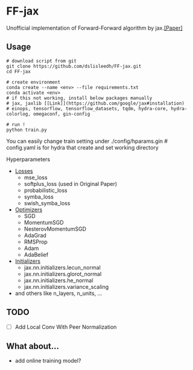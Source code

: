 # FF-jax

Unofficial implementation of Forward-Forward algorithm by jax.[[Paper]](https://arxiv.org/abs/2212.13345)  


## Usage
```shell
# download script from git
git clone https://github.com/dslisleedh/FF-jax.git
cd FF-jax

# create environment
conda create --name <env> --file requirements.txt
conda activate <env>
# if this not working, install below packages manually  
# jax, jaxlib [[Link]](https://github.com/google/jax#installation)  
# einops, tensorflow, tensorflow_datasets, tqdm, hydra-core, hydra-colorlog, omegaconf, gin-config  

# run ! 
python train.py
```

You can easily change train setting under ./config/hparams.gin  # config.yaml is for hydra that create and set working directory 


Hyperparameters
 - [Losses](https://github.com/dslisleedh/FF-jax/blob/master/src/losses.py)
   - mse_loss
   - softplus_loss (used in Original Paper)
   - probabilistic_loss
   - symba_loss
   - swish_symba_loss
 - [Optimizers](https://github.com/dslisleedh/FF-jax/blob/master/src/optimizers.py)
   - SGD
   - MomentumSGD
   - NesterovMomentumSGD
   - AdaGrad
   - RMSProp
   - Adam
   - AdaBelief
 - [Initializers](https://github.com/dslisleedh/FF-jax/blob/85d44df5a6a3ddf646229d9a84600e9b33735d32/src/utils.py#L15)
   - jax.nn.initializers.lecun_normal
   - jax.nn.initializers.glorot_normal
   - jax.nn.initializers.he_normal
   - jax.nn.initializers.variance_scaling
 - and others like n_layers, n_units, ...


## TODO
 - [ ] Add Local Conv With Peer Normalization

## What about...
 - add online training model?